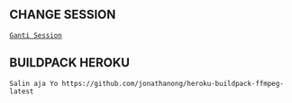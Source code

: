 ## CHANGE SESSION

[`Ganti Session`](https://github.com/XrutzMalesin/XrutzB0t/blob/master/session.json#L1)

## BUILDPACK HEROKU

`
Salin aja Yo
https://github.com/jonathanong/heroku-buildpack-ffmpeg-latest
`
